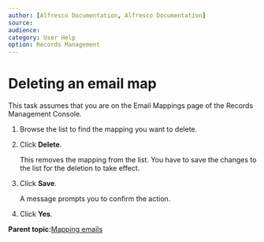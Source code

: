 ```yaml
---
author: [Alfresco Documentation, Alfresco Documentation]
source: 
audience: 
category: User Help
option: Records Management
---
```


# Deleting an email map



This task assumes that you are on the Email Mappings page of the Records Management Console.

1.  Browse the list to find the mapping you want to delete.

2.  Click **Delete**.

    This removes the mapping from the list. You have to save the changes to the list for the deletion to take effect.

3.  Click **Save**.

    A message prompts you to confirm the action.

4.  Click **Yes**.


**Parent topic:**[Mapping emails](../concepts/rm-emailmap-intro.md)

